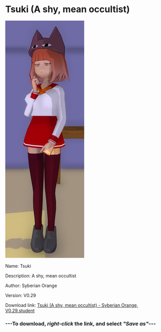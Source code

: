 # Tsuki (A shy, mean occultist)

<img src = "https://raw.githubusercontent.com/Arbiter1223/Daigaku-Gurashi-Custom-Students/master/Students/Files/Tsuki%20(A%20shy%2C%20mean%20occultist).png">

Name: Tsuki

Description: A shy, mean occultist

Author: Syberian Orange

Version: V0.29

Download link: <a href="https://raw.githubusercontent.com/Arbiter1223/Daigaku-Gurashi-Custom-Students/master/Students/Files/Tsuki%20(A%20shy%2C%20mean%20occultist)%20-%20Syberian%20Orange%2C%20V0.29.student">Tsuki (A shy, mean occultist) - Syberian Orange, V0.29.student</a>

### ---**To download, _right-click_ the link, and select _"Save as"_**---
